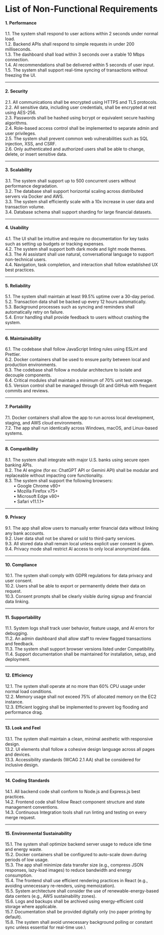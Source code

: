 # List of Non-Functional Requirements

#### 1. Performance

1.1. The system shall respond to user actions within 2 seconds under normal load.\
1.2. Backend APIs shall respond to simple requests in under 200 milliseconds.\
1.3. The dashboard shall load within 3 seconds over a stable 10 Mbps connection.\
1.4. AI recommendations shall be delivered within 5 seconds of user input.\
1.5. The system shall support real-time syncing of transactions without freezing the UI.

***

#### 2. Security

2.1. All communications shall be encrypted using HTTPS and TLS protocols.\
2.2. All sensitive data, including user credentials, shall be encrypted at rest using AES-256.\
2.3. Passwords shall be hashed using bcrypt or equivalent secure hashing algorithms.\
2.4. Role-based access control shall be implemented to separate admin and user privileges.\
2.5. The system shall prevent common web vulnerabilities such as SQL injection, XSS, and CSRF.\
2.6. Only authenticated and authorized users shall be able to change, delete, or insert sensitive data.

***

#### 3. Scalability

3.1. The system shall support up to 500 concurrent users without performance degradation.\
3.2. The database shall support horizontal scaling across distributed servers via Docker and AWS.\
3.3. The system shall efficiently scale with a 10x increase in user data and transaction volume.\
3.4. Database schema shall support sharding for large financial datasets.

***

#### 4. Usability

4.1. The UI shall be intuitive and require no documentation for key tasks such as setting up budgets or tracking expenses.\
4.2. The system shall support both dark mode and light mode themes.\
4.3. The AI assistant shall use natural, conversational language to support non-technical users.\
4.4. Navigation, task completion, and interaction shall follow established UX best practices.

***

#### 5. Reliability

5.1. The system shall maintain at least 99.5% uptime over a 30-day period.\
5.2. Transaction data shall be backed up every 12 hours automatically.\
5.3. Background processes such as syncing and reminders shall automatically retry on failure.\
5.4. Error handling shall provide feedback to users without crashing the system.

***

#### 6. Maintainability

6.1. The codebase shall follow JavaScript linting rules using ESLint and Prettier.\
6.2. Docker containers shall be used to ensure parity between local and production environments.\
6.3. The codebase shall follow a modular architecture to isolate and decouple components.\
6.4. Critical modules shall maintain a minimum of 70% unit test coverage.\
6.5. Version control shall be managed through Git and GitHub with frequent commits and reviews.

***

#### 7. Portability

7.1. Docker containers shall allow the app to run across local development, staging, and AWS cloud environments.\
7.2. The app shall run identically across Windows, macOS, and Linux-based systems.

***

#### 8. Compatibility

8.1. The system shall integrate with major U.S. banks using secure open banking APIs.\
8.2. The AI engine (for ex: ChatGPT API or Gemini API) shall be modular and replaceable without impacting core functionality.\
8.3. The system shall support the following browsers:\
  • Google Chrome v80+\
  • Mozilla Firefox v75+\
  • Microsoft Edge v80+\
  • Safari v11.1.1+

***

#### 9. Privacy

9.1. The app shall allow users to manually enter financial data without linking any bank accounts.\
9.2. User data shall not be shared or sold to third-party services.\
9.3. All stored data shall remain local unless explicit user consent is given.\
9.4. Privacy mode shall restrict AI access to only local anonymized data.

***

#### 10. Compliance

10.1. The system shall comply with GDPR regulations for data privacy and user consent.\
10.2. Users shall be able to export or permanently delete their data on request.\
10.3. Consent prompts shall be clearly visible during signup and financial data linking.

***

#### 11. Supportability

11.1. System logs shall track user behavior, feature usage, and AI errors for debugging.\
11.2. An admin dashboard shall allow staff to review flagged transactions and feedback.\
11.3. The system shall support browser versions listed under Compatibility.\
11.4. Support documentation shall be maintained for installation, setup, and deployment.

***

#### 12. Efficiency

12.1. The system shall operate at no more than 60% CPU usage under normal load conditions.\
12.2. Memory usage shall not exceed 75% of allocated memory on the EC2 instance.\
12.3. Efficient logging shall be implemented to prevent log flooding and performance drag.

***

#### 13. Look and Feel

13.1. The system shall maintain a clean, minimal aesthetic with responsive design.\
13.2. UI elements shall follow a cohesive design language across all pages and devices.\
13.3. Accessibility standards (WCAG 2.1 AA) shall be considered for inclusive design.

***

#### 14. Coding Standards

14.1. All backend code shall conform to Node.js and Express.js best practices.\
14.2. Frontend code shall follow React component structure and state management conventions.\
14.3. Continuous Integration tools shall run linting and testing on every merge request.

***

#### **15. Environmental Sustainability**

15.1. The system shall optimize backend server usage to reduce idle time and energy waste.\
15.2. Docker containers shall be configured to auto-scale down during periods of low usage.\
15.3. The app shall minimize data transfer size (e.g., compress JSON responses, lazy-load images) to reduce bandwidth and energy consumption.\
15.4. The frontend shall use efficient rendering practices in React (e.g., avoiding unnecessary re-renders, using memoization).\
15.5. System architecture shall consider the use of renewable-energy-based data centers (e.g., AWS sustainability zones).\
15.6. Logs and backups shall be archived using energy-efficient cold storage where applicable.\
15.7. Documentation shall be provided digitally only (no paper printing by default).\
15.8. The system shall avoid unnecessary background polling or constant sync unless essential for real-time use.\

